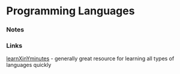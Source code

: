 # Programming Languages

### Notes

### Links

[learnXinYminutes](https://learnxinyminutes.com/) - generally great resource for learning all types of languages quickly



